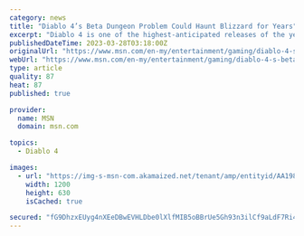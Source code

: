 ```yaml
---
category: news
title: "Diablo 4’s Beta Dungeon Problem Could Haunt Blizzard for Years"
excerpt: "Diablo 4 is one of the highest-anticipated releases of the year, but after two beta weekends granting access to a sizable chunk of the game, many players are concerned about the repetitive dungeon ..."
publishedDateTime: 2023-03-28T03:18:00Z
originalUrl: "https://www.msn.com/en-my/entertainment/gaming/diablo-4-s-beta-dungeon-problem-could-haunt-blizzard-for-years/ar-AA1994EM"
webUrl: "https://www.msn.com/en-my/entertainment/gaming/diablo-4-s-beta-dungeon-problem-could-haunt-blizzard-for-years/ar-AA1994EM"
type: article
quality: 87
heat: 87
published: true

provider:
  name: MSN
  domain: msn.com

topics:
  - Diablo 4

images:
  - url: "https://img-s-msn-com.akamaized.net/tenant/amp/entityid/AA198LB9.img?h=630&w=1200&m=6&q=60&o=t&l=f&f=jpg"
    width: 1200
    height: 630
    isCached: true

secured: "fG9DhzxEUyg4nXEeDBwEVHLDbe0lXlfMIB5oBBrUe5Gh93n3ilCf9aLdF7Ri4+uM+T4txfCsi4/53qlWMcnuEuJ+X5yzToLI25OV+D48uqGGPvdz/yDIJrAlat6YrHPsW8BjkjNtQUXc7Hr/ClSpd+5E60XjBY0bzc8uGS+gqaMvvDKifd206LBbHKn32E7OZ9McvVs2qC3mJgV3ZIL4PRltLzWnXMFVL1OUfKcGFZ7jbOZzKB+BKBrHWO+l0SFMlnx3g3RFzXuGY5rLl1oIsEF2MQVKNXxJngr4hGTQIfpZ0F0VB9kC9UWouX+/Rkv8aK5xqwdvgyOgxRNbCCA2yJ3imUZjUWXdu4q7+oDUk/w=;+TwX2+bFBeh4b7YSEOP4yQ=="
---
```



